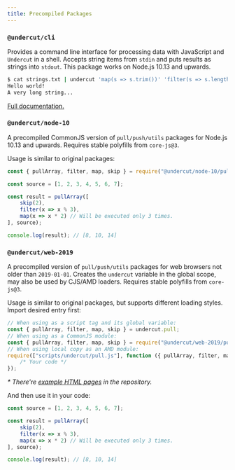 ```yaml
---
title: Precompiled Packages
---
```


### `@undercut/cli`

Provides a command line interface for processing data with JavaScript and `Undercut` in a shell. Accepts string items from `stdin` and puts results as strings into `stdout`. This package works on Node.js 10.13 and upwards.

```bash
$ cat strings.txt | undercut 'map(s => s.trim())' 'filter(s => s.length > 10)'
Hello world!
A very long string...
```

[Full documentation.](docs/cli/overview)

### `@undercut/node-10`

A precompiled CommonJS version of `pull/push/utils` packages for Node.js 10.13 and upwards. Requires stable polyfills from `core-js@3`.

Usage is similar to original packages:

```js
const { pullArray, filter, map, skip } = require("@undercut/node-10/pull");

const source = [1, 2, 3, 4, 5, 6, 7];

const result = pullArray([
    skip(2),
    filter(x => x % 3),
    map(x => x * 2) // Will be executed only 3 times.
], source);

console.log(result); // [8, 10, 14]
```

### `@undercut/web-2019`

A precompiled version of `pull/push/utils` packages for web browsers not older than `2019-01-01`. Creates the `undercut` variable in the global scope, may also be used by CJS/AMD loaders. Requires stable polyfills from `core-js@3`.

Usage is similar to original packages, but supports different loading styles. Import desired entry first:

```js
// When using as a script tag and its global variable:
const { pullArray, filter, map, skip } = undercut.pull;
// When using as a CommonJS module:
const { pullArray, filter, map, skip } = require("@undercut/web-2019/pull");
// When using local copy as an AMD module:
require(["scripts/undercut/pull.js"], function ({ pullArray, filter, map, skip }) {
    /* Your code */
});
```

*\* There're [example HTML pages](https://github.com/the-spyke/undercut/tree/master/packages/undercut-web-2019/examples) in the repository.*

And then use it in your code:

```js
const source = [1, 2, 3, 4, 5, 6, 7];

const result = pullArray([
    skip(2),
    filter(x => x % 3),
    map(x => x * 2) // Will be executed only 3 times.
], source);

console.log(result); // [8, 10, 14]
```
